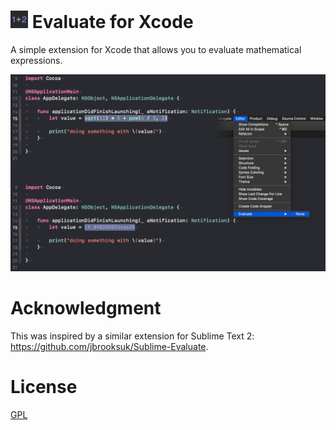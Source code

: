 # <img src="EvaluateForXcode/Assets.xcassets/AppIcon.appiconset/Icon-512@2x.png" width="28" /> Evaluate for Xcode

A simple extension for Xcode that allows you to evaluate mathematical expressions.

![screenshot](Screenshot-1280x800.png)

# Acknowledgment

This was inspired by a similar extension for Sublime Text 2: https://github.com/jbrooksuk/Sublime-Evaluate.

# License

[GPL](LICENSE)
